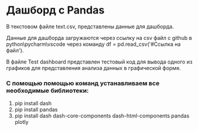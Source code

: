 # Дашборд c Pandas

В текстовом файле text.csv, представлены данные для дашборда.

Данные для дашборда загружаются через ссылку на csv файл с github в python\pycharm\vscode через команду df = pd.read_csv('#Ссылка на файл').

В файле Test dashboard представлен тестовый код для вывода одного из графиков для представления анализа данных в графической форме. 

### С помощью помощью команд устанавливаем все необходимые библиотеки:
1.	pip install dash
2.	pip install pandas
3.	pip install dash dash-core-components dash-html-components pandas plotly

